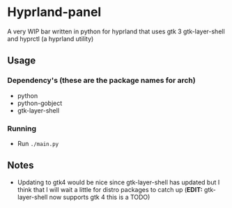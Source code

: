 # Hyprland-panel
A very WIP bar written in python for hyprland that uses gtk 3 gtk-layer-shell and hyprctl (a hyprland utility)

## Usage
### Dependency's (these are the package names for arch)
 - python
 - python-gobject
 - gtk-layer-shell
### Running
 - Run `./main.py`

 ## Notes
  - Updating to gtk4 would be nice since gtk-layer-shell has updated but I think that I will wait a little for distro packages to catch up (**EDIT:** gtk-layer-shell now supports gtk 4 this is a TODO)
